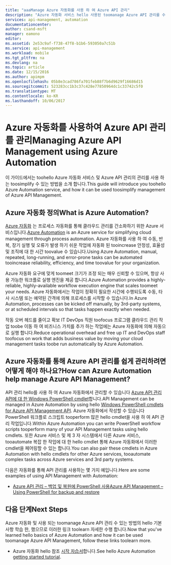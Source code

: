 ```yaml
---
title: "aaaManage Azure 자동화를 사용 하 여 Azure API 관리"
description: "Azure 자동화 서비스 hello 사용된 toomanage Azure API 관리를 수 있는 방법에 대해 알아봅니다."
services: api-management, automation
documentationcenter: 
author: csand-msft
manager: eamono
editor: 
ms.assetid: 2e53c9af-f738-47f8-b1b6-593050a7c51b
ms.service: api-management
ms.workload: mobile
ms.tgt_pltfrm: na
ms.devlang: na
ms.topic: article
ms.date: 12/15/2016
ms.author: apimpm
ms.openlocfilehash: 05b8e3cad786fa701feb88f7b6d9629f16686d15
ms.sourcegitcommit: 523283cc1b3c37c428e77850964dc1c33742c5f0
ms.translationtype: MT
ms.contentlocale: ko-KR
ms.lasthandoff: 10/06/2017
---
```

# <a name="managing-azure-api-management-using-azure-automation"></a><span data-ttu-id="0a7e3-103">Azure 자동화를 사용하여 Azure API 관리를 관리</span><span class="sxs-lookup"><span data-stu-id="0a7e3-103">Managing Azure API Management using Azure Automation</span></span>
<span data-ttu-id="0a7e3-104">이 가이드에서는 toohello Azure 자동화 서비스 및 Azure API 관리의 관리를 사용 하는 toosimplify 수 있는 방법을 소개 합니다.</span><span class="sxs-lookup"><span data-stu-id="0a7e3-104">This guide will introduce you toohello Azure Automation service, and how it can be used toosimplify management of Azure API Management.</span></span>

## <a name="what-is-azure-automation"></a><span data-ttu-id="0a7e3-105">Azure 자동화 정의</span><span class="sxs-lookup"><span data-stu-id="0a7e3-105">What is Azure Automation?</span></span>
<span data-ttu-id="0a7e3-106">[Azure 자동화](https://azure.microsoft.com/services/automation/) 는 프로세스 자동화를 통해 클라우드 관리를 간소화하기 위한 Azure 서비스입니다.</span><span class="sxs-lookup"><span data-stu-id="0a7e3-106">[Azure Automation](https://azure.microsoft.com/services/automation/) is an Azure service for simplifying cloud management through process automation.</span></span> <span data-ttu-id="0a7e3-107">Azure 자동화를 사용 하 여 수동, 반복, 장기 실행 및 오류가 발생 하기 쉬운 작업에 자동화 된 tooincrease 안정성, 효율성 및 조직에 대 한 시간 toovalue 수 있습니다.</span><span class="sxs-lookup"><span data-stu-id="0a7e3-107">Using Azure Automation, manual, repeated, long-running, and error-prone tasks can be automated tooincrease reliability, efficiency, and time toovalue for your organization.</span></span>

<span data-ttu-id="0a7e3-108">Azure 자동화 요구에 맞게 toomeet 크기가 조정 되는 매우 신뢰할 수 있으며, 항상 사용 가능한 워크플로 실행 엔진을 제공 합니다.</span><span class="sxs-lookup"><span data-stu-id="0a7e3-108">Azure Automation provides a highly-reliable, highly-available workflow execution engine that scales toomeet your needs.</span></span> <span data-ttu-id="0a7e3-109">Azure 자동화에서는 작업이 정확히 필요한 시간에 수행되도록 수동, 타사 시스템 또는 예약된 간격에 의해 프로세스를 시작할 수 있습니다.</span><span class="sxs-lookup"><span data-stu-id="0a7e3-109">In Azure Automation, processes can be kicked off manually, by 3rd-party systems, or at scheduled intervals so that tasks happen exactly when needed.</span></span>

<span data-ttu-id="0a7e3-110">작동 오버 헤드를 줄이고 확보 IT DevOps 직원 toofocus 프로그램 클라우드 관리 작업 toobe 이동 하 여 비즈니스 가치를 추가 하는 작업에는 Azure 자동화에 의해 자동으로 실행 합니다.</span><span class="sxs-lookup"><span data-stu-id="0a7e3-110">Reduce operational overhead and free up IT and DevOps staff toofocus on work that adds business value by moving your cloud management tasks toobe run automatically by Azure Automation.</span></span>

## <a name="how-can-azure-automation-help-manage-azure-api-management"></a><span data-ttu-id="0a7e3-111">Azure 자동화를 통해 Azure API 관리를 쉽게 관리하려면 어떻게 해야 하나요?</span><span class="sxs-lookup"><span data-stu-id="0a7e3-111">How can Azure Automation help manage Azure API Management?</span></span>
<span data-ttu-id="0a7e3-112">API 관리 hello를 사용 하 여 Azure 자동화에서 관리할 수 있습니다 [Azure API 관리 API에 대 한 Windows PowerShell cmdlet](https://azure.microsoft.com/updates/full-set-of-windows-powershell-cmdlets-for-azure-api-management-api/)합니다.</span><span class="sxs-lookup"><span data-stu-id="0a7e3-112">API Management can be managed in Azure Automation by using hello [Windows PowerShell cmdlets for Azure API Management API](https://azure.microsoft.com/updates/full-set-of-windows-powershell-cmdlets-for-azure-api-management-api/).</span></span> <span data-ttu-id="0a7e3-113">Azure 자동화에서 작성할 수 있습니다 PowerShell 워크플로 스크립트 tooperform 많은 hello cmdlet을 사용 하 여 API 관리 작업입니다.</span><span class="sxs-lookup"><span data-stu-id="0a7e3-113">Within Azure Automation you can write PowerShell workflow scripts tooperform many of your API Management tasks using hello cmdlets.</span></span> <span data-ttu-id="0a7e3-114">또한 Azure 서비스 및 제 3 자 시스템에서 다른 Azure 서비스, tooautomate 복잡 한 작업에 대 한 hello cmdlet 통해 Azure 자동화에서 이러한 cmdlet을 페어링할 수 있는 합니다.</span><span class="sxs-lookup"><span data-stu-id="0a7e3-114">You can also pair these cmdlets in Azure Automation with hello cmdlets for other Azure services, tooautomate complex tasks across Azure services and 3rd party systems.</span></span>

<span data-ttu-id="0a7e3-115">다음은 자동화를 통해 API 관리를 사용하는 몇 가지 예입니다.</span><span class="sxs-lookup"><span data-stu-id="0a7e3-115">Here are some examples of using API Management with Automation:</span></span>

* [<span data-ttu-id="0a7e3-116">Azure API 관리 – 백업 및 복원에 PowerShell 사용</span><span class="sxs-lookup"><span data-stu-id="0a7e3-116">Azure API Management – Using PowerShell for backup and restore</span></span>](https://blogs.msdn.microsoft.com/katriend/2015/10/02/azure-api-management-using-powershell-for-backup-and-restore/)

## <a name="next-steps"></a><span data-ttu-id="0a7e3-117">다음 단계</span><span class="sxs-lookup"><span data-stu-id="0a7e3-117">Next Steps</span></span>
<span data-ttu-id="0a7e3-118">Azure 자동화 및 사용 되는 toomanage Azure API 관리 수 있는 방법의 hello 기본 사항 학습 한, 했으므로 이러한 링크 toolearn 자세한 수행 합니다.</span><span class="sxs-lookup"><span data-stu-id="0a7e3-118">Now that you've learned hello basics of Azure Automation and how it can be used toomanage Azure API Management, follow these links toolearn more.</span></span>

* <span data-ttu-id="0a7e3-119">Azure 자동화 hello 참조 [시작 자습서](../automation/automation-first-runbook-graphical.md)합니다.</span><span class="sxs-lookup"><span data-stu-id="0a7e3-119">See hello Azure Automation [getting started tutorial](../automation/automation-first-runbook-graphical.md).</span></span>

